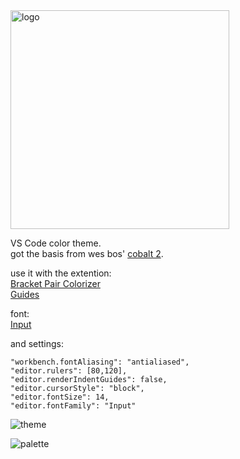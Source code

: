 
<img src="https://raw.githubusercontent.com/sinacodes/hein/master/img/logo.png" alt="logo" width="350px"/>
 
VS Code color theme.   
got the basis from wes bos' [cobalt 2](https://github.com/wesbos/cobalt2).

use it with the extention:   
[Bracket Pair Colorizer](https://marketplace.visualstudio.com/items?itemName=CoenraadS.bracket-pair-colorizer)   
[Guides](https://marketplace.visualstudio.com/items?itemName=spywhere.guides)

font:   
[Input](http://input.fontbureau.com/)

and settings:   

```
"workbench.fontAliasing": "antialiased",
"editor.rulers": [80,120],
"editor.renderIndentGuides": false,
"editor.cursorStyle": "block",
"editor.fontSize": 14,
"editor.fontFamily": "Input"
```
![theme](https://raw.githubusercontent.com/sinacodes/hein/master/img/hein.png "hein")

![palette](https://raw.githubusercontent.com/sinacodes/hein/master/img/palette.png "palette")
